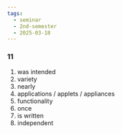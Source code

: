 ```yaml
---
tags:
  - seminar
  - 2nd-semester
  - 2025-03-18
---
```


### 11

1. was intended
2. variety
3. nearly
4. applications / applets / appliances
5. functionality
6. once
7. is written
8. independent